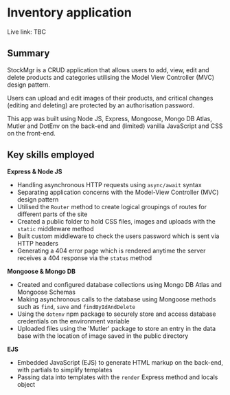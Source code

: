 # Inventory application

Live link: TBC

## Summary

StockMgr is a CRUD application that allows users to add, view, edit and delete products and categories utilising the Model View Controller (MVC) design pattern.

Users can upload and edit images of their products, and critical changes (editing and deleting) are protected by an authorisation password.

This app was built using Node JS, Express, Mongoose, Mongo DB Atlas, Mutler and DotEnv on the back-end and (limited) vanilla JavaScript and CSS on the front-end.

## Key skills employed

**Express & Node JS**

- Handling asynchronous HTTP requests using `async/await` syntax
- Separating application concerns with the Model-View Controller (MVC) design pattern
- Utilised the `Router` method to create logical groupings of routes for different parts of the site
- Created a public folder to hold CSS files, images and uploads with the `static` middleware method
- Built custom middleware to check the users password which is sent via HTTP headers
- Generating a 404 error page which is rendered anytime the server receives a 404 response via the `status` method

**Mongoose & Mongo DB**

- Created and configured database collections using Mongo DB Atlas and Mongoose Schemas
- Making asynchronous calls to the database using Mongoose methods such as `find`, `save` and `findByIdAndDelete`
- Using the `dotenv` npm package to securely store and access database credentials on the environment variable
- Uploaded files using the 'Mutler' package to store an entry in the data base with the location of image saved in the public directory

**EJS**

- Embedded JavaScript (EJS) to generate HTML markup on the back-end, with partials to simplify templates
- Passing data into templates with the `render` Express method and locals object

